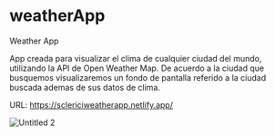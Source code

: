 
# weatherApp
Weather App 

App creada para visualizar el clima de cualquier ciudad del mundo, utilizando la API de Open Weather Map.
De acuerdo a la ciudad que busquemos visualizaremos un fondo de pantalla referido a la ciudad buscada ademas de sus datos de clima.

URL: https://sclericiweatherapp.netlify.app/

![Untitled 2](https://user-images.githubusercontent.com/68576069/118689189-1d2bd780-b7dd-11eb-9f95-2ae98fba87eb.jpg)
